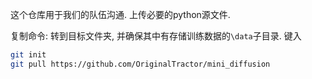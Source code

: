 这个仓库用于我们的队伍沟通. 上传必要的python源文件.

复制命令: 转到目标文件夹, 并确保其中有存储训练数据的`\data`子目录. 键入

```bash
git init
git pull https://github.com/OriginalTractor/mini_diffusion
```

